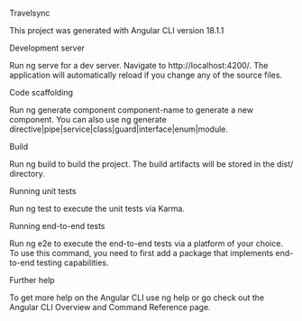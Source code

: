 Travelsync


This project was generated with Angular CLI version 18.1.1

Development server


Run ng serve for a dev server. Navigate to http://localhost:4200/. The application will automatically reload if you change any of the source files.



Code scaffolding


Run ng generate component component-name to generate a new component. You can also use ng generate directive|pipe|service|class|guard|interface|enum|module.



Build


Run ng build to build the project. The build artifacts will be stored in the dist/ directory.



Running unit tests


Run ng test to execute the unit tests via Karma.



Running end-to-end tests


Run ng e2e to execute the end-to-end tests via a platform of your choice. To use this command, you need to first add a package that implements end-to-end testing capabilities.



Further help


To get more help on the Angular CLI use ng help or go check out the Angular CLI Overview and Command Reference page.


